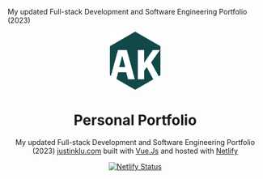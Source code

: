 My updated Full-stack Development and Software Engineering Portfolio (2023)

<div align="center">
  <img alt="Logo" src="https://raw.githubusercontent.com/bchiang7/v4/main/src/images/logo.png" width="100" />
</div>
<h1 align="center">
  Personal Portfolio
</h1>
<p align="center">
  My updated Full-stack Development and Software Engineering Portfolio (2023) 
  <a href="https://justinklu.com" target="_blank">justinklu.com</a> 
  built with 
  <a href="https://vuejs.org/" target="_blank">Vue.Js</a> and hosted with <a href="https://www.netlify.com/" target="_blank">Netlify</a>
</p>

<p align="center">
  <a href="https://app.netlify.com/sites/justinklu//deploys" target="_blank">
    <img src="https://api.netlify.com/api/v1/badges/d2b2c79c-2b56-42f7-b7ec-1c58e72c11fc/deploy-status)](https://app.netlify.com/sites/justinklu/deploys" alt="Netlify Status" />
  </a>
</p>
